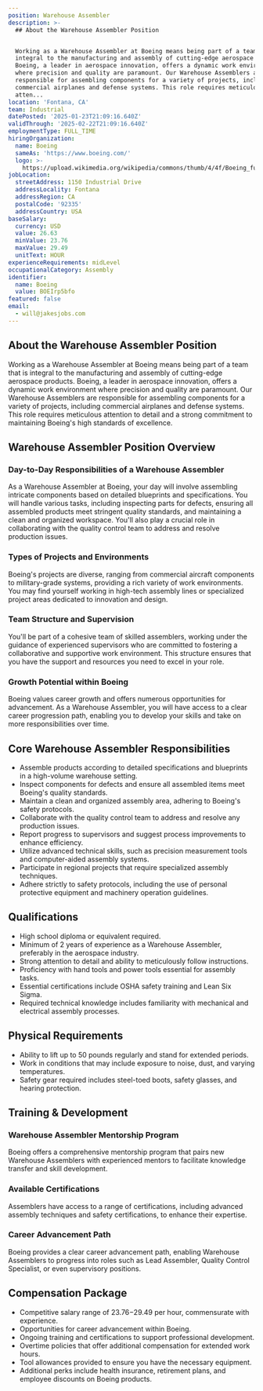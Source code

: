 ```yaml
---
position: Warehouse Assembler
description: >-
  ## About the Warehouse Assembler Position


  Working as a Warehouse Assembler at Boeing means being part of a team that is
  integral to the manufacturing and assembly of cutting-edge aerospace products.
  Boeing, a leader in aerospace innovation, offers a dynamic work environment
  where precision and quality are paramount. Our Warehouse Assemblers are
  responsible for assembling components for a variety of projects, including
  commercial airplanes and defense systems. This role requires meticulous
  atten...
location: 'Fontana, CA'
team: Industrial
datePosted: '2025-01-23T21:09:16.640Z'
validThrough: '2025-02-22T21:09:16.640Z'
employmentType: FULL_TIME
hiringOrganization:
  name: Boeing
  sameAs: 'https://www.boeing.com/'
  logo: >-
    https://upload.wikimedia.org/wikipedia/commons/thumb/4/4f/Boeing_full_logo.svg/2560px-Boeing_full_logo.svg.png
jobLocation:
  streetAddress: 1150 Industrial Drive
  addressLocality: Fontana
  addressRegion: CA
  postalCode: '92335'
  addressCountry: USA
baseSalary:
  currency: USD
  value: 26.63
  minValue: 23.76
  maxValue: 29.49
  unitText: HOUR
experienceRequirements: midLevel
occupationalCategory: Assembly
identifier:
  name: Boeing
  value: BOEIrp5bfo
featured: false
email:
  - will@jakesjobs.com
---
```




## About the Warehouse Assembler Position

Working as a Warehouse Assembler at Boeing means being part of a team that is integral to the manufacturing and assembly of cutting-edge aerospace products. Boeing, a leader in aerospace innovation, offers a dynamic work environment where precision and quality are paramount. Our Warehouse Assemblers are responsible for assembling components for a variety of projects, including commercial airplanes and defense systems. This role requires meticulous attention to detail and a strong commitment to maintaining Boeing's high standards of excellence.

## Warehouse Assembler Position Overview

### Day-to-Day Responsibilities of a Warehouse Assembler

As a Warehouse Assembler at Boeing, your day will involve assembling intricate components based on detailed blueprints and specifications. You will handle various tasks, including inspecting parts for defects, ensuring all assembled products meet stringent quality standards, and maintaining a clean and organized workspace. You'll also play a crucial role in collaborating with the quality control team to address and resolve production issues.

### Types of Projects and Environments

Boeing's projects are diverse, ranging from commercial aircraft components to military-grade systems, providing a rich variety of work environments. You may find yourself working in high-tech assembly lines or specialized project areas dedicated to innovation and design.

### Team Structure and Supervision

You'll be part of a cohesive team of skilled assemblers, working under the guidance of experienced supervisors who are committed to fostering a collaborative and supportive work environment. This structure ensures that you have the support and resources you need to excel in your role.

### Growth Potential within Boeing

Boeing values career growth and offers numerous opportunities for advancement. As a Warehouse Assembler, you will have access to a clear career progression path, enabling you to develop your skills and take on more responsibilities over time.

## Core Warehouse Assembler Responsibilities

- Assemble products according to detailed specifications and blueprints in a high-volume warehouse setting.
- Inspect components for defects and ensure all assembled items meet Boeing's quality standards.
- Maintain a clean and organized assembly area, adhering to Boeing's safety protocols.
- Collaborate with the quality control team to address and resolve any production issues.
- Report progress to supervisors and suggest process improvements to enhance efficiency.
- Utilize advanced technical skills, such as precision measurement tools and computer-aided assembly systems.
- Participate in regional projects that require specialized assembly techniques.
- Adhere strictly to safety protocols, including the use of personal protective equipment and machinery operation guidelines.

## Qualifications

- High school diploma or equivalent required.
- Minimum of 2 years of experience as a Warehouse Assembler, preferably in the aerospace industry.
- Strong attention to detail and ability to meticulously follow instructions.
- Proficiency with hand tools and power tools essential for assembly tasks.
- Essential certifications include OSHA safety training and Lean Six Sigma.
- Required technical knowledge includes familiarity with mechanical and electrical assembly processes.

## Physical Requirements

- Ability to lift up to 50 pounds regularly and stand for extended periods.
- Work in conditions that may include exposure to noise, dust, and varying temperatures.
- Safety gear required includes steel-toed boots, safety glasses, and hearing protection.

## Training & Development

### Warehouse Assembler Mentorship Program

Boeing offers a comprehensive mentorship program that pairs new Warehouse Assemblers with experienced mentors to facilitate knowledge transfer and skill development.

### Available Certifications

Assemblers have access to a range of certifications, including advanced assembly techniques and safety certifications, to enhance their expertise.

### Career Advancement Path

Boeing provides a clear career advancement path, enabling Warehouse Assemblers to progress into roles such as Lead Assembler, Quality Control Specialist, or even supervisory positions.

## Compensation Package

- Competitive salary range of $23.76-$29.49 per hour, commensurate with experience.
- Opportunities for career advancement within Boeing.
- Ongoing training and certifications to support professional development.
- Overtime policies that offer additional compensation for extended work hours.
- Tool allowances provided to ensure you have the necessary equipment.
- Additional perks include health insurance, retirement plans, and employee discounts on Boeing products.
